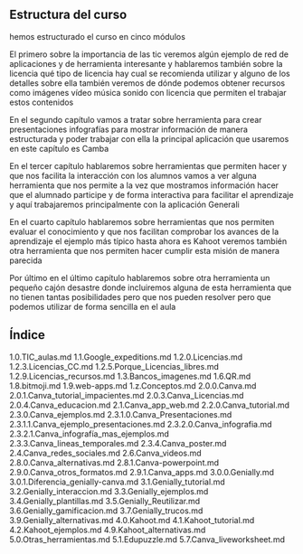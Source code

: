 ## Estructura del curso

 hemos estructurado el curso en cinco módulos 

 

El primero sobre la importancia de las tic veremos algún ejemplo de red de aplicaciones y de herramienta interesante y hablaremos también sobre la licencia qué tipo de licencia hay cual se recomienda utilizar y alguno de los detalles sobre ella también veremos de dónde podemos obtener recursos como imágenes vídeo música sonido con licencia que permiten el trabajar estos contenidos

En el segundo capítulo vamos a tratar sobre herramienta para crear presentaciones infografías para mostrar información de manera estructurada y poder trabajar con ella la principal aplicación que usaremos en este capítulo es Camba

En el tercer capítulo hablaremos sobre herramientas que permiten hacer y que nos facilita la interacción con los alumnos vamos a ver alguna herramienta que nos permite a la vez que mostramos información hacer que el alumnado participe y de forma interactiva para facilitar el aprendizaje y aquí trabajaremos principalmente con la aplicación Generali



En el cuarto capítulo hablaremos sobre herramientas que nos permiten evaluar el conocimiento y que nos facilitan comprobar los avances de la aprendizaje el ejemplo más típico hasta ahora es Kahoot veremos también otra herramienta que nos permiten hacer cumplir esta misión de manera parecida

Por último en el último capítulo hablaremos sobre otra herramienta un pequeño cajón desastre donde incluiremos alguna de esta herramienta que no tienen tantas posibilidades pero que nos pueden resolver pero que podemos utilizar de forma sencilla en el aula





## Índice
1.0.TIC_aulas.md
1.1.Google_expeditions.md
1.2.0.Licencias.md
1.2.3.Licencias_CC.md
1.2.5.Porque_Licencias_libres.md
1.2.9.Licencias_recursos.md
1.3.Bancos_imagenes.md
1.6.QR.md
1.8.bitmoji.md
1.9.web-apps.md
1.z.Conceptos.md
2.0.0.Canva.md
2.0.1.Canva_tutorial_impacientes.md
2.0.3.Canva_Licencias.md
2.0.4.Canva_educacion.md
2.1.Canva_app_web.md
2.2.0.Canva_tutorial.md
2.3.0.Canva_ejemplos.md
2.3.1.0.Canva_Presentaciones.md
2.3.1.1.Canva_ejemplo_presentaciones.md
2.3.2.0.Canva_infografia.md
2.3.2.1.Canva_infografía_mas_ejemplos.md
2.3.3.Canva_lineas_temporales.md
2.3.4.Canva_poster.md
2.4.Canva_redes_sociales.md
2.6.Canva_videos.md
2.8.0.Canva_alternativas.md
2.8.1.Canva-powerpoint.md
2.9.0.Canva_otros_formatos.md
2.9.1.Canva_apps.md
3.0.0.Genially.md
3.0.1.Diferencia_genially-canva.md
3.1.Genially_tutorial.md
3.2.Genially_interaccion.md
3.3.Genially_ejemplos.md
3.4.Genially_plantillas.md
3.5.Genially_Reutilizar.md
3.6.Genially_gamificacion.md
3.7.Genially_trucos.md
3.9.Genially_alternativas.md
4.0.Kahoot.md
4.1.Kahoot_tutorial.md
4.2.Kahoot_ejemplos.md
4.9.Kahoot_alternativas.md
5.0.Otras_herramientas.md
5.1.Edupuzzle.md
5.7.Canva_liveworksheet.md
